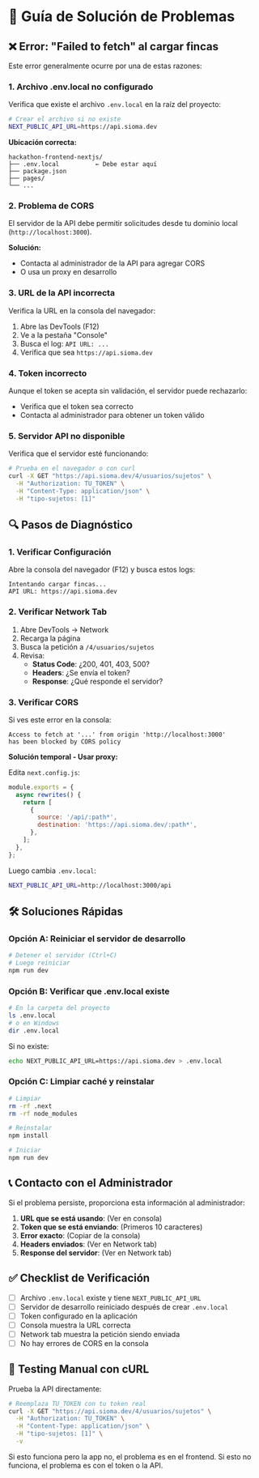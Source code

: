 # 🔧 Guía de Solución de Problemas

## ❌ Error: "Failed to fetch" al cargar fincas

Este error generalmente ocurre por una de estas razones:

### 1. **Archivo .env.local no configurado**

Verifica que existe el archivo `.env.local` en la raíz del proyecto:

```bash
# Crear el archivo si no existe
NEXT_PUBLIC_API_URL=https://api.sioma.dev
```

**Ubicación correcta:**
```
hackathon-frontend-nextjs/
├── .env.local          ← Debe estar aquí
├── package.json
├── pages/
└── ...
```

### 2. **Problema de CORS**

El servidor de la API debe permitir solicitudes desde tu dominio local (`http://localhost:3000`).

**Solución:**
- Contacta al administrador de la API para agregar CORS
- O usa un proxy en desarrollo

### 3. **URL de la API incorrecta**

Verifica la URL en la consola del navegador:
1. Abre las DevTools (F12)
2. Ve a la pestaña "Console"
3. Busca el log: `API URL: ...`
4. Verifica que sea `https://api.sioma.dev`

### 4. **Token incorrecto**

Aunque el token se acepta sin validación, el servidor puede rechazarlo:
- Verifica que el token sea correcto
- Contacta al administrador para obtener un token válido

### 5. **Servidor API no disponible**

Verifica que el servidor esté funcionando:
```bash
# Prueba en el navegador o con curl
curl -X GET "https://api.sioma.dev/4/usuarios/sujetos" \
  -H "Authorization: TU_TOKEN" \
  -H "Content-Type: application/json" \
  -H "tipo-sujetos: [1]"
```

## 🔍 Pasos de Diagnóstico

### 1. Verificar Configuración

Abre la consola del navegador (F12) y busca estos logs:
```
Intentando cargar fincas...
API URL: https://api.sioma.dev
```

### 2. Verificar Network Tab

1. Abre DevTools → Network
2. Recarga la página
3. Busca la petición a `/4/usuarios/sujetos`
4. Revisa:
   - **Status Code**: ¿200, 401, 403, 500?
   - **Headers**: ¿Se envía el token?
   - **Response**: ¿Qué responde el servidor?

### 3. Verificar CORS

Si ves este error en la consola:
```
Access to fetch at '...' from origin 'http://localhost:3000' 
has been blocked by CORS policy
```

**Solución temporal - Usar proxy:**

Edita `next.config.js`:
```javascript
module.exports = {
  async rewrites() {
    return [
      {
        source: '/api/:path*',
        destination: 'https://api.sioma.dev/:path*',
      },
    ];
  },
};
```

Luego cambia `.env.local`:
```bash
NEXT_PUBLIC_API_URL=http://localhost:3000/api
```

## 🛠️ Soluciones Rápidas

### Opción A: Reiniciar el servidor de desarrollo

```bash
# Detener el servidor (Ctrl+C)
# Luego reiniciar
npm run dev
```

### Opción B: Verificar que .env.local existe

```bash
# En la carpeta del proyecto
ls .env.local
# o en Windows
dir .env.local
```

Si no existe:
```bash
echo NEXT_PUBLIC_API_URL=https://api.sioma.dev > .env.local
```

### Opción C: Limpiar caché y reinstalar

```bash
# Limpiar
rm -rf .next
rm -rf node_modules

# Reinstalar
npm install

# Iniciar
npm run dev
```

## 📞 Contacto con el Administrador

Si el problema persiste, proporciona esta información al administrador:

1. **URL que se está usando**: (Ver en consola)
2. **Token que se está enviando**: (Primeros 10 caracteres)
3. **Error exacto**: (Copiar de la consola)
4. **Headers enviados**: (Ver en Network tab)
5. **Response del servidor**: (Ver en Network tab)

## ✅ Checklist de Verificación

- [ ] Archivo `.env.local` existe y tiene `NEXT_PUBLIC_API_URL`
- [ ] Servidor de desarrollo reiniciado después de crear `.env.local`
- [ ] Token configurado en la aplicación
- [ ] Consola muestra la URL correcta
- [ ] Network tab muestra la petición siendo enviada
- [ ] No hay errores de CORS en la consola

## 🔗 Testing Manual con cURL

Prueba la API directamente:

```bash
# Reemplaza TU_TOKEN con tu token real
curl -X GET "https://api.sioma.dev/4/usuarios/sujetos" \
  -H "Authorization: TU_TOKEN" \
  -H "Content-Type: application/json" \
  -H "tipo-sujetos: [1]" \
  -v
```

Si esto funciona pero la app no, el problema es en el frontend.
Si esto no funciona, el problema es con el token o la API.
